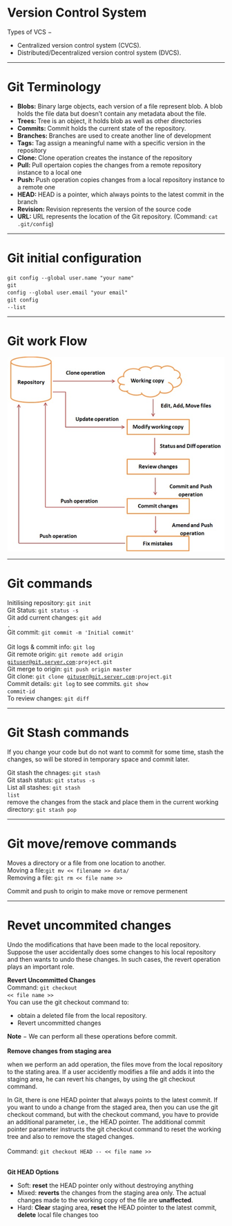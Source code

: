 # Version Control System

Types of VCS −
<ul>
<li>Centralized version control system (CVCS).</li>
<li>Distributed/Decentralized version control system (DVCS).</li>
</ul>
<hr>

# Git Terminology
<ul>
<li><b>Blobs:</b> Binary large objects, each version of a file represent blob. A blob holds the file data but doesn’t contain any metadata about the file.</li>
<li><b>Trees: </b>Tree is an object, it holds blob as well as other directories </li>
<li><b>Commits: </b>Commit holds the current state of the repository. </li>
<li><b>Branches: </b> Branches are used to create another line of development</li>
<li><b>Tags: </b>Tag assign a meaningful name with a specific version in the repository</li>
<li><b>Clone: </b>Clone operation creates the instance of the repository</li>
<li><b>Pull: </b>Pull opertaion copies the changes from a remote repository instance to a local one</li>
<li><b>Push: </b>Push operation copies changes from a local repository instance to a remote one</li>
<li><b>HEAD: </b>HEAD is a pointer, which always points to the latest commit in the branch</li>
<li><b>Revision: </b>Revision represents the version of the source code</li>
<li><b>URL: </b>URL represents the location of the Git repository. (Command: <code>cat .git/config</code>)</li>
</ul>
<hr>

# Git initial configuration
<code>git config --global user.name "your name"</code><br>
<code>git config --global user.email "your email"</code><br>
<code>git config --list</code><br>
<hr>

# Git work Flow
<img src="git-work-flow.jpg">
<hr>

# Git commands
Initilising repository: <code>git init</code><br>
Git Status: <code>git status -s</code><br>
Git add current changes: <code>git add .</code><br>
Git commit: <code>git commit -m 'Initial commit' </code><br>
Git logs & commit info: <code>git log</code><br>
Git remote origin: <code>git remote add origin gituser@git.server.com:project.git</code><br>
Git merge to origin: <code>git push origin master</code><br>
Git clone: <code>git clone gituser@git.server.com:project.git</code><br>
Commit details: <code>git log</code> to see commits. <code>git show commit-id</code><br>
To review changes: <code>git diff</code><br>
<hr>

# Git Stash commands

If you change your code but do not want to commit for some time, stash the changes, so will be stored in temporary space and commit later.<br>

Git stash the chnages: <code>git stash</code><br>
Git stash status: <code>git status -s</code><br>
List all stashes: <code>git stash list</code><br>
remove the changes from the stack and place them in the current working directory: <code>git stash pop</code><br>
<hr>

# Git move/remove commands
Moves a directory or a file from one location to another.<br>
Moving a file:<code>git mv << filename >> data/ </code><br>
Removing a file: <code>git rm << file name >> </code>

Commit and push to origin to make move or remove permenent <br>
<hr>

# Revet uncommited changes
Undo the modifications that have been made to the local repository. <br>
Suppose the user accidentally does some changes to his local repository and then wants to undo these changes. In such cases, the revert operation plays an important role.<br>

<b>Revert Uncommitted Changes</b><br>
Command: <code>git checkout << file name >></code><br>
You can use the git checkout command to: <br>
<ul>
<li>obtain a deleted file from the local repository.</li>
<li>Revert uncommitted changes</li>
</ul>
<b>Note</b> − We can perform all these operations before commit.<br>
<br>
<b>Remove changes from staging area</b><br>

when we perform an add operation, the files move from the local repository to the stating area. If a user accidently modifies a file and adds it into the staging area, he can revert his changes, by using the git checkout command.<br>

In Git, there is one HEAD pointer that always points to the latest commit. If you want to undo a change from the staged area, then you can use the git checkout command, but with the checkout command, you have to provide an additional parameter, i.e., the HEAD pointer. The additional commit pointer parameter instructs the git checkout command to reset the working tree and also to remove the staged changes.<br>
<br>
Command: <code>git checkout HEAD -- << file name >> </code><br>
<br>

<b>Git HEAD Options</b>
<ul>
<li>Soft: <b>reset</b> the HEAD pointer only without destroying anything</li>
<li>Mixed: <b>reverts</b> the changes from the staging area only. The actual changes made to the working copy of the file are <b>unaffected</b>. </li>
<li>Hard: <b>Clear</b> staging area, <b>reset</b> the HEAD pointer to the latest commit, <b>delete</b> local file changes too</li>
</ul>